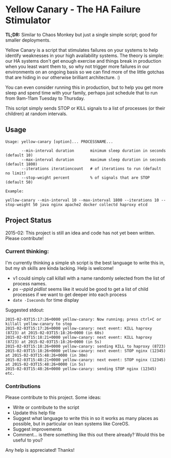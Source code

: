 # Yellow Canary - The HA Failure Stimulator

**TL;DR:** Similar to Chaos Monkey but just a single simple script; good for smaller deployments.

Yellow Canary is a script that stimulates failures on your systems to help identify weaknesses in your high availability systems. The theory is simple: our HA systems don't get enough exercise and things break in production when you least want them to, so why not trigger more failures in our environments on an ongoing basis so we can find more of the little gotchas that are hiding in our otherwise brilliant architecture. :)

You can even consider running this in production, but to help you get more sleep and spend time with your family, perhaps just schedule that to run from 9am-11am Tuesday to Thursday.

This script simply sends STOP or KILL signals to a list of processes (or their children) at random intervals. 

## Usage

    Usage: yellow-canary [option]... PROCESSNAME...
       
           --min-interval duration       minimum sleep duration in seconds (default 10)
           --max-interval duration       maximum sleep duration in seconds (default 1800)
           --iterations iterationcount   # of iterations to run (default no limit)
           --stop-weight percent         % of signals that are STOP (default 50)                

    Example:

    yellow-canary --min-interval 10 --max-interval 1800 --iterations 10 --stop-weight 50 java nginx apache2 docker collectd haproxy etcd
    

## Project Status

2015-02: This project is still an idea and code has not yet been written. Please contribute!

### Current thinking:

I'm currently thinking a simple sh script is the best language to write this in, but my sh skills are kinda lacking. Help is welcome!

- v1 could simply call killall with a name randomly selected from the list of process names.
- *ps --ppid pidlist* seems like it would be good to get a list of child processes if we want to get deeper into each process
- `date -Iseconds` for time display


Suggested stdout:

    2015-02-03T15:17:26+0000 yellow-canary: Now running; press ctrl+C or killall yellow-canary to stop
    2015-02-03T15:17:26+0000 yellow-canary: next event: KILL haproxy (8723) at 2015-02-03T15:18:26+0000 (in 60s)
    2015-02-03T15:18:21+0000 yellow-canary: next event: KILL haproxy (8723) at 2015-02-03T15:18:26+0000 (in 5s)  
    2015-02-03T15:18:26+0000 yellow-canary: sending KILL to haproxy (8723)
    2015-02-03T15:18:26+0000 yellow-canary: next event: STOP nginx (12345) at 2015-02-03T15:48:26+0000 (in 30m)
    2015-02-03T15:48:21+0000 yellow-canary: next event: STOP nginx (12345) at 2015-02-03T15:48:26+0000 (in 5s)  
    2015-02-03T15:48:26+0000 yellow-canary: sending STOP nginx (12345)
	etc.
    

### Contributions

Please contribute to this project. Some ideas:

- Write or contribute to the script
- Update this help file
- Suggest what language to write this in so it works as many places as possible, but in particular on lean systems like CoreOS.
- Suggest improvements
- Comment... is there something like this out there already? Would this be useful to you?

Any help is appreciated! Thanks!
